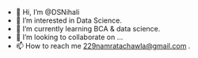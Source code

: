 - 👋 Hi, I’m @DSNihali
- 👀 I’m interested in Data Science.
- 🌱 I’m currently learning BCA & data science.
- 💞️ I’m looking to collaborate on ...
- 📫 How to reach me 229namratachawla@gmail.com .

<!---
DSNihali/DSNihali is a ✨ special ✨ repository because its `README.md` (this file) appears on your GitHub profile.
You can click the Preview link to take a look at your changes.
--->
